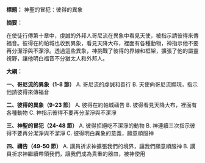 **標題：** 神聖的冒犯：彼得的異象

**摘要：**

在使徒行傳第十章中，虔誠的外邦人哥尼流在異象中看見天使，被指示請彼得來傳福音。彼得在約帕城也收到異象，看見天降大布，裡面有各種動物，神指示他不要再分潔淨與不潔淨。透過這些異象，神挑戰了彼得的界線和框架，擴張了他的屬靈視野，讓他明白福音不分猶太人和外邦人。

**大綱：**

**一、哥尼流的異象（1-8 節）**
    A. 哥尼流的虔誠和善行
    B. 天使向哥尼流顯現，指示他請彼得來傳福音

**二、彼得的異象（9-23 節）**
    A. 彼得在約帕城禱告
    B. 彼得看見天降大布，裡面有各種動物
    C. 神指示彼得不要再分潔淨與不潔淨

**三、神聖的冒犯（24-48 節）**
    A. 彼得拒絕吃不潔淨的動物
    B. 神連續三次指示彼得不要再分潔淨與不潔淨
    C. 彼得明白異象的意義，願意順服神

**四、禱告（49-50 節）**
    A. 講員祈求神擴張我們的境界，讓我們願意順服神
    B. 講員祈求神繼續帶領我們，讓我們成為貴重的器皿，被神使用